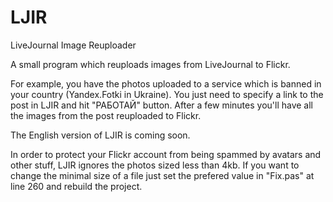 # LJIR
LiveJournal Image Reuploader

A small program which reuploads images from LiveJournal to Flickr. 

For example, you have the photos uploaded to a service which is banned in your country (Yandex.Fotki in Ukraine). You just need to specify a link to the post in LJIR and hit "РАБОТАЙ" button. After a few minutes  you'll have all the images from the post reuploaded to Flickr.

The English version of LJIR is coming soon.

In order to protect your Flickr account from being spammed by avatars and other stuff, LJIR  ignores the photos sized less than 4kb.  If you want to change the minimal size of a file just set the prefered value in "Fix.pas" at line 260 and rebuild the project.
